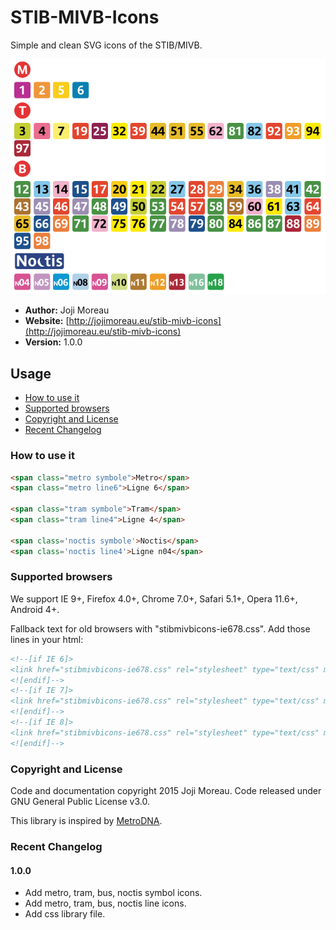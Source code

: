 # STIB-MIVB-Icons
Simple and clean SVG icons of the STIB/MIVB.

![alt tag](https://raw.githubusercontent.com/jojimoreau/STIB-MIVB-Icons/master/example/sample.png)

- **Author:** Joji Moreau
- **Website:** [http://jojimoreau.eu/stib-mivb-icons](http://jojimoreau.eu/stib-mivb-icons)
- **Version:** 1.0.0

## Usage

* [How to use it](#how-to-use-it)
* [Supported browsers](#supported-browsers)
* [Copyright and License](#copyright-and-license)
* [Recent Changelog](#recent-changelog)

### How to use it
```html
<span class="metro symbole">Metro</span>
<span class="metro line6">Ligne 6</span>

<span class="tram symbole">Tram</span>
<span class="tram line4">Ligne 4</span>

<span class='noctis symbole'>Noctis</span>
<span class='noctis line4'>Ligne n04</span>
```

### Supported browsers
We support IE 9+, Firefox 4.0+, Chrome 7.0+, Safari 5.1+, Opera 11.6+, Android 4+.

Fallback text for old browsers with "stibmivbicons-ie678.css". Add those lines in your html:
```html
<!--[if IE 6]>
<link href="stibmivbicons-ie678.css" rel="stylesheet" type="text/css" media="all"/>
<![endif]-->
<!--[if IE 7]>
<link href="stibmivbicons-ie678.css" rel="stylesheet" type="text/css" media="all"/>
<![endif]-->
<!--[if IE 8]>
<link href="stibmivbicons-ie678.css" rel="stylesheet" type="text/css" media="all"/>
<![endif]-->
```

### Copyright and License
Code and documentation copyright 2015 Joji Moreau. Code released under GNU General Public License v3.0.

This library is inspired by [MetroDNA](https://github.com/clementoriol/MetroDNA).

### Recent Changelog

#### 1.0.0
- Add metro, tram, bus, noctis symbol icons.
- Add metro, tram, bus, noctis line icons.
- Add css library file.
